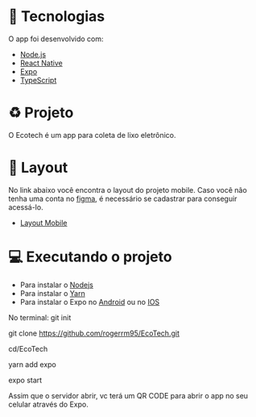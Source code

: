 # 🚀 Tecnologias
O app foi desenvolvido com:
- [Node.js](https://nodejs.org/en/)
- [React Native](https://reactnative.dev/)
- [Expo](https://expo.io/)
- [TypeScript](https://www.typescriptlang.org/)

# ♻ Projeto
O Ecotech é um app para coleta de lixo eletrônico.

# 📱 Layout
No link abaixo você encontra o layout do projeto mobile. Caso você não tenha uma conta no [figma](https://www.figma.com/), é necessário se cadastrar para conseguir acessá-lo.
- [Layout Mobile](https://www.figma.com/file/e5C8yxeXO4KXCha9UjGu28/EcoTech---Mobile)

# 💻 Executando o projeto
- Para instalar o [Nodejs](https://nodejs.org/en/download/) 
- Para instalar o [Yarn](https://yarnpkg.com/getting-started/install)
- Para instalar o Expo no [Android](https://play.google.com/store/apps/details?id=host.exp.exponent&hl=pt_BR&gl=US) ou no [IOS](https://apps.apple.com/br/app/expo-client/id982107779)

No terminal: 
git init 

git clone https://github.com/rogerrm95/EcoTech.git

cd/EcoTech

yarn add expo 

expo start

Assim que o servidor abrir, vc terá um QR CODE para abrir o app no seu celular através do Expo.
